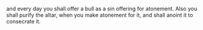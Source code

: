 and every day you shall offer a bull as a sin offering for atonement. Also you shall purify the altar, when you make atonement for it, and shall anoint it to consecrate it.
